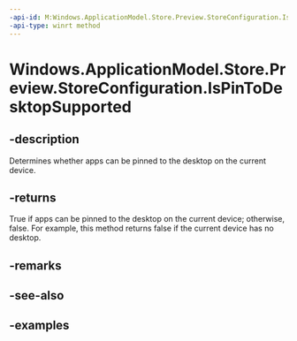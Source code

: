 ```yaml
---
-api-id: M:Windows.ApplicationModel.Store.Preview.StoreConfiguration.IsPinToDesktopSupported
-api-type: winrt method
---
```


<!-- Method syntax.
public bool StoreConfiguration.IsPinToDesktopSupported()
-->

# Windows.ApplicationModel.Store.Preview.StoreConfiguration.IsPinToDesktopSupported

## -description
Determines whether apps can be pinned to the desktop on the current device.

## -returns
True if apps can be pinned to the desktop on the current device; otherwise, false. For example, this method returns false if the current device has no desktop.

## -remarks

## -see-also

## -examples

